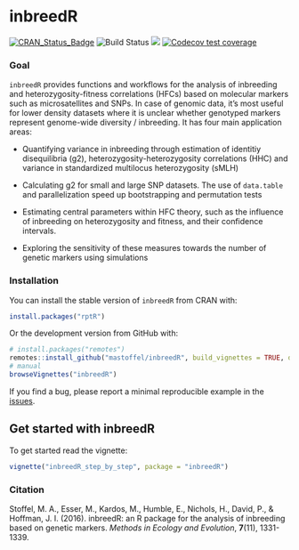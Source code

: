 <!-- README.md is generated from README.Rmd. Please edit that file -->

# inbreedR

[![CRAN_Status_Badge](https://www.r-pkg.org/badges/version/inbreedR)](https://cran.r-project.org/package=inbreedR)
![Build
Status](https://travis-ci.org/mastoffel/inbreedR.svg?branch=master)
[![](https://cranlogs.r-pkg.org/badges/grand-total/inbreedR)](https://cran.r-project.org/package=inbreedR)
[![Codecov test
coverage](https://codecov.io/gh/mastoffel/inbreedR/branch/master/graph/badge.svg)](https://app.codecov.io/gh/mastoffel/inbreedR?branch=master)

### Goal

`inbreedR` provides functions and workflows for the analysis of
inbreeding and heterozygosity-fitness correlations (HFCs) based on
molecular markers such as microsatellites and SNPs. In case of genomic
data, it’s most useful for lower density datasets where it is unclear
whether genotyped markers represent genome-wide diversity / inbreeding.
It has four main application areas:

-   Quantifying variance in inbreeding through estimation of identitiy
    disequilibria (g2), heterozygosity-heterozygosity correlations (HHC)
    and variance in standardized multilocus heterozygosity (sMLH)

-   Calculating g2 for small and large SNP datasets. The use of
    `data.table` and parallelization speed up bootstrapping and
    permutation tests

-   Estimating central parameters within HFC theory, such as the
    influence of inbreeding on heterozygosity and fitness, and their
    confidence intervals.

-   Exploring the sensitivity of these measures towards the number of
    genetic markers using simulations

### Installation

You can install the stable version of `inbreedR` from CRAN with:

``` r
install.packages("rptR")
```

Or the development version from GitHub with:

``` r
# install.packages("remotes")
remotes::install_github("mastoffel/inbreedR", build_vignettes = TRUE, dependencies = TRUE) 
# manual
browseVignettes("inbreedR")
```

If you find a bug, please report a minimal reproducible example in the
[issues](https://github.com/mastoffel/inbreedR/issues).

## Get started with inbreedR

To get started read the vignette:

``` r
vignette("inbreedR_step_by_step", package = "inbreedR")
```

### Citation

Stoffel, M. A., Esser, M., Kardos, M., Humble, E., Nichols, H., David,
P., & Hoffman, J. I. (2016). inbreedR: an R package for the analysis of
inbreeding based on genetic markers. *Methods in Ecology and Evolution*,
**7**(11), 1331-1339.
